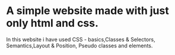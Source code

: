 # A simple website made with just only html and css.
In this website i have used CSS - basics,Classes & Selectors, Semantics,Layout & Position,
Pseudo classes and elements.
